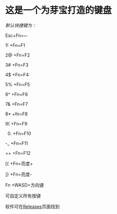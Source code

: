 # **这是一个为芽宝打造的键盘**
*默认快捷键为：*

  Esc+Fn=~·

  1! +Fn=F1

  2@ +Fn=F2

  3# +Fn=F3

  4$ +Fn=F4

  5% +Fn=F5

  6^ +Fn=F6

  7& +Fn=F7

  8* +fn=F8

  9( +Fn=F9

0) +Fn=F10

  -_ +Fn=F11

  =+ +Fn=F12

  [{ +Fn=亮度+

  ]} +Fn=亮度-

  Fn +WASD=方向键

可自定义所有按键

软件可在[Releases](https://github.com/OnionOfficial/MeiyaKeyboard/releases)页面找到


